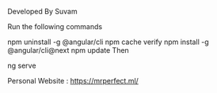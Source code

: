 
Developed By Suvam

Run the following commands

 npm uninstall -g @angular/cli
 npm cache verify
 npm install -g @angular/cli@next
 npm update
Then

 ng serve 

 Personal Website : https://mrperfect.ml/